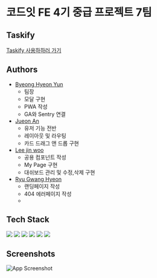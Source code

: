 # 코드잇 FE 4기 중급 프로젝트 7팀

## Taskify

[Taskify 사용하하러 가기](https://taskify-two-gray.vercel.app/)

## Authors

- [Byeong Hyeon Yun](https://www.github.com/78-artilleryman)
  - 팀장
  - 모달 구현
  - PWA 작성
  - GA와 Sentry 연결
- [Jueon An](https://www.github.com/vinoankr)
  - 유저 기능 전반
  - 레이아웃 및 라우팅
  - 카드 드래그 앤 드롭 구현
- [Lee jin woo](https://www.github.com/yeeZinu)
  - 공용 컴포넌트 작성
  - My Page 구현
  - 대쉬보드 관리 및 수정,삭제 구현
- [Ryu Gwang Hyeon](https://www.github.com/RyuGwangHyeon)
  - 랜딩페이지 작성
  - 404 에러페이지 작성
  -

## Tech Stack

![](https://img.shields.io/badge/React-000000?logo=React)
![](https://img.shields.io/badge/Typescript-000000?logo=Typescript)
![](https://img.shields.io/badge/Module_CSS-000000?logo=cssmodules)
![](https://img.shields.io/badge/React_Query-000000?logo=reactquery)
![](https://img.shields.io/badge/Setnry-362D59?logo=sentry)
![](https://img.shields.io/badge/Google_Analytics-E37400?logo=googleanalytics)


## Screenshots

![App Screenshot](https://via.placeholder.com/468x300?text=App+Screenshot+Here)
